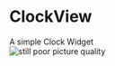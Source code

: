 # ClockView <br>
A simple Clock Widget<br>
![](https://github.com/HirayClay/ClockView/app/static/ss.gif "still poor picture quality")

